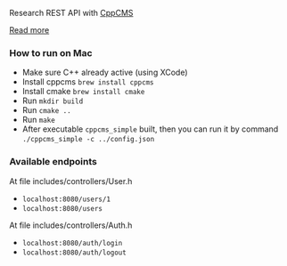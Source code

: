 Research REST API with [CppCMS](http://cppcms.com/wikipp/en/page/main)

[Read more](http://cppcms.com/wikipp/en/page/cppcms_1x#Tutorials)

### How to run on Mac

- Make sure C++ already active (using XCode)
- Install cppcms `brew install cppcms`
- Install cmake `brew install cmake`
- Run `mkdir build`
- Run `cmake ..`
- Run `make`
- After executable `cppcms_simple` built, then you can run it by command `./cppcms_simple -c ../config.json`

### Available endpoints
At file includes/controllers/User.h
- `localhost:8080/users/1`
- `localhost:8080/users`

At file includes/controllers/Auth.h
- `localhost:8080/auth/login`
- `localhost:8080/auth/logout`